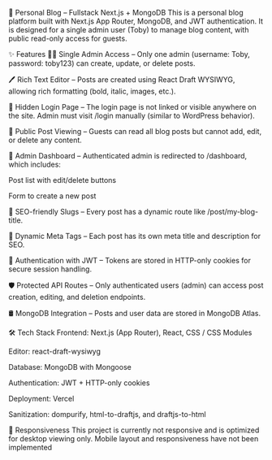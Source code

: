 📝 Personal Blog – Fullstack Next.js + MongoDB
This is a personal blog platform built with Next.js App Router, MongoDB, and JWT authentication. It is designed for a single admin user (Toby) to manage blog content, with public read-only access for guests.

✨ Features
🧑‍💻 Single Admin Access – Only one admin (username: Toby, password: toby123) can create, update, or delete posts.

🖊️ Rich Text Editor – Posts are created using React Draft WYSIWYG, allowing rich formatting (bold, italic, images, etc.).

🔐 Hidden Login Page – The login page is not linked or visible anywhere on the site. Admin must visit /login manually (similar to WordPress behavior).

👀 Public Post Viewing – Guests can read all blog posts but cannot add, edit, or delete any content.

📂 Admin Dashboard – Authenticated admin is redirected to /dashboard, which includes:

Post list with edit/delete buttons

Form to create a new post

🧠 SEO-friendly Slugs – Every post has a dynamic route like /post/my-blog-title.

🧾 Dynamic Meta Tags – Each post has its own meta title and description for SEO.

🍪 Authentication with JWT – Tokens are stored in HTTP-only cookies for secure session handling.

🛡️ Protected API Routes – Only authenticated users (admin) can access post creation, editing, and deletion endpoints.

🛢️ MongoDB Integration – Posts and user data are stored in MongoDB Atlas.

🛠️ Tech Stack
Frontend: Next.js (App Router), React, CSS / CSS Modules

Editor: react-draft-wysiwyg

Database: MongoDB with Mongoose

Authentication: JWT + HTTP-only cookies

Deployment: Vercel

Sanitization: dompurify, html-to-draftjs, and draftjs-to-html

🚫 Responsiveness
This project is currently not responsive and is optimized for desktop viewing only. Mobile layout and responsiveness have not been implemented
